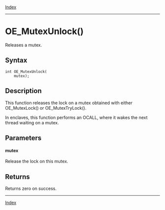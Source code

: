 [Index](index.md)

---
# OE_MutexUnlock()

Releases a mutex.

## Syntax

    int OE_MutexUnlock(
        mutex);
## Description 

This function releases the lock on a mutex obtained with either OE_MutexLock() or OE_MutexTryLock().

In enclaves, this function performs an OCALL, where it wakes the next thread waiting on a mutex.



## Parameters

#### mutex

Release the lock on this mutex.

## Returns

Returns zero on success.

---
[Index](index.md)

